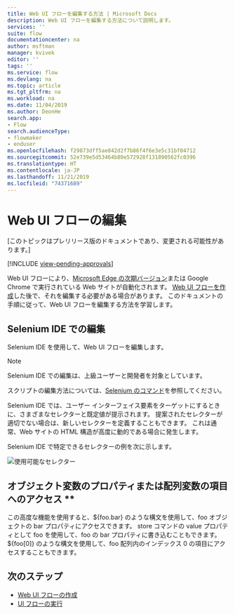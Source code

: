 ```yaml
---
title: Web UI フローを編集する方法 | Microsoft Docs
description: Web UI フローを編集する方法について説明します。
services: ''
suite: flow
documentationcenter: na
author: msftman
manager: kvivek
editor: ''
tags: ''
ms.service: flow
ms.devlang: na
ms.topic: article
ms.tgt_pltfrm: na
ms.workload: na
ms.date: 11/04/2019
ms.author: DeonHe
search.app:
- Flow
search.audienceType:
- flowmaker
- enduser
ms.openlocfilehash: f29873dff5ae842d2f7b86f4f6e3e5c31bf04712
ms.sourcegitcommit: 52e739e5d53464b80e572928f131890562fc0396
ms.translationtype: HT
ms.contentlocale: ja-JP
ms.lasthandoff: 11/21/2019
ms.locfileid: "74371689"
---
```

# <a name="edit-web-ui-flows"></a>Web UI フローの編集

[このトピックはプレリリース版のドキュメントであり、変更される可能性があります。]

[!INCLUDE [view-pending-approvals](../includes/cc-rebrand.md)]

Web UI フローにより、[Microsoft Edge の次期バージョン](https://www.microsoftedgeinsider.com/)または Google Chrome で実行されている Web サイトが自動化されます。 [Web UI フローを作成](create-web.md)した後で、それを編集する必要がある場合があります。 このドキュメントの手順に従って、Web UI フローを編集する方法を学習します。

## <a name="edit-in-selenium-ide"></a>Selenium IDE での編集

Selenium IDE を使用して、Web UI フローを編集します。

>[!NOTE]
>Selenium IDE での編集は、上級ユーザーと開発者を対象としています。

スクリプトの編集方法については、[Selenium のコマンド](https://www.seleniumhq.org/selenium-ide/docs/en/api/commands/)を参照してください。

Selenium IDE では、ユーザー インターフェイス要素をターゲットにするときに、さまざまなセレクターと既定値が提示されます。 提案されたセレクターが適切でない場合は、新しいセレクターを定義することもできます。 これは通常、Web サイトの HTML 構造が高度に動的である場合に発生します。

Selenium IDE で特定できるセレクターの例を次に示します。

![使用可能なセレクター](../media/edit-web/possible-selectors.png "使用可能なセレクター")

## <a name="accessing-a-property-of-an-object-variable-or-item-of-an-array-variable"></a>オブジェクト変数のプロパティまたは配列変数の項目へのアクセス **

この高度な機能を使用すると、\${foo.bar} のような構文を使用して、foo オブジェクトの bar プロパティにアクセスできます。 store コマンドの value プロパティとして foo を使用して、foo の bar プロパティに書き込むこともできます。 \${foo[0]} のような構文を使用して、foo 配列内のインデックス 0 の項目にアクセスすることもできます。

## <a name="next-steps"></a>次のステップ

- [Web UI フローの作成](create-web.md)
- [UI フローの実行](run-ui-flow.md)
